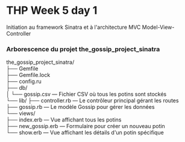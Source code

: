 # THP Week 5 day 1

Initiation au framework Sinatra et à l'architecture MVC Model-View-Controller


### Arborescence du projet the_gossip_project_sinatra

the_gossip_project_sinatra/    
├── Gemfile    
├── Gemfile.lock    
├── config.ru    
├── db/    
│   └── gossip.csv  — Fichier CSV où tous les potins sont stockés    
└── lib/
    ├── controller.rb  — Le contrôleur principal gérant les routes    
    ├── gossip.rb  — Le modèle Gossip pour gérer les données    
    └── views/    
        ├── index.erb  — Vue affichant tous les potins    
        ├── new_gossip.erb  — Formulaire pour créer un nouveau potin    
        └── show.erb  — Vue affichant les détails d'un potin spécifique    
